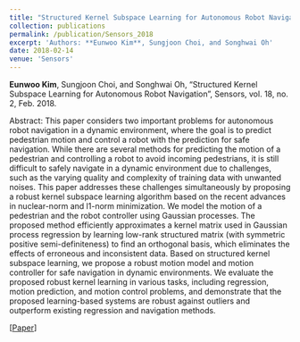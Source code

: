 ```yaml
---
title: "Structured Kernel Subspace Learning for Autonomous Robot Navigation"
collection: publications
permalink: /publication/Sensors_2018
excerpt: 'Authors: **Eunwoo Kim**, Sungjoon Choi, and Songhwai Oh'
date: 2018-02-14
venue: 'Sensors'
---
```

**Eunwoo Kim**, Sungjoon Choi, and Songhwai Oh, “Structured Kernel Subspace Learning for Autonomous Robot Navigation”, Sensors, vol. 18, no. 2, Feb. 2018.

Abstract: This paper considers two important problems for autonomous robot navigation in a dynamic environment, where the goal is to predict pedestrian motion and control a robot with the prediction for safe navigation. While there are several methods for predicting the motion of a pedestrian and controlling a robot to avoid incoming pedestrians, it is still difficult to safely navigate in a dynamic environment due to challenges, such as the varying quality and complexity of training data with unwanted noises. This paper addresses these challenges simultaneously by proposing a robust kernel subspace learning algorithm based on the recent advances in nuclear-norm and l1-norm minimization. We model the motion of a pedestrian and the robot controller using Gaussian processes. The proposed method efficiently approximates a kernel matrix used in Gaussian process regression by learning low-rank structured matrix (with symmetric positive semi-definiteness) to find an orthogonal basis, which eliminates the effects of erroneous and inconsistent data. Based on structured kernel subspace learning, we propose a robust motion model and motion controller for safe navigation in dynamic environments. We evaluate the proposed robust kernel learning in various tasks, including regression, motion prediction, and motion control problems, and demonstrate that the proposed learning-based systems are robust against outliers and outperform existing regression and navigation methods.

[[Paper](https://www.mdpi.com/1424-8220/18/2/58)]
